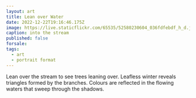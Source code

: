 ```yaml
---
layout: art
title: Lean over Water
date: 2022-12-22T19:16:46.175Z
image: https://live.staticflickr.com/65535/52580230604_036fdfebdf_h_d.jpg
caption: into the stream
published: false
forsale:
tags:
  - art
  - portrait format
---
```

Lean over the stream to see trees leaning over. Leafless winter reveals triangles formed by the branches. Colours are reflected in the flowing waters that sweep through the shadows.